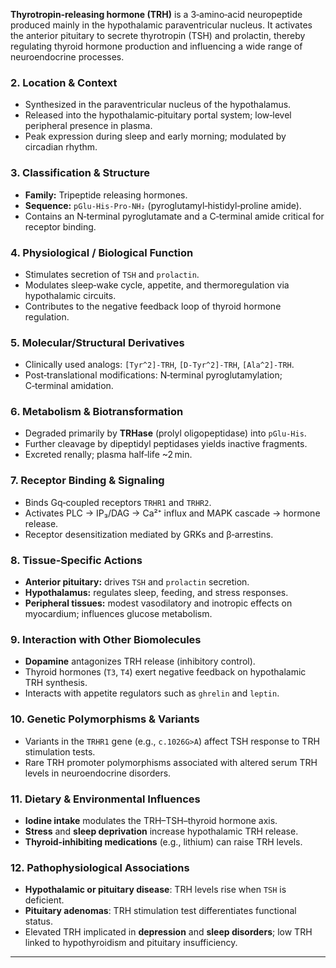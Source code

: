 **Thyrotropin‑releasing hormone (TRH)** is a 3‑amino‑acid neuropeptide produced mainly in the hypothalamic paraventricular nucleus. It activates the anterior pituitary to secrete thyrotropin (TSH) and prolactin, thereby regulating thyroid hormone production and influencing a wide range of neuroendocrine processes.

### 2. Location & Context
- Synthesized in the paraventricular nucleus of the hypothalamus.  
- Released into the hypothalamic‑pituitary portal system; low‑level peripheral presence in plasma.  
- Peak expression during sleep and early morning; modulated by circadian rhythm.

### 3. Classification & Structure
- **Family:** Tripeptide releasing hormones.  
- **Sequence:** `pGlu-His-Pro-NH₂` (pyroglutamyl‑histidyl‑proline amide).  
- Contains an N‑terminal pyroglutamate and a C‑terminal amide critical for receptor binding.

### 4. Physiological / Biological Function
- Stimulates secretion of `TSH` and `prolactin`.  
- Modulates sleep‑wake cycle, appetite, and thermoregulation via hypothalamic circuits.  
- Contributes to the negative feedback loop of thyroid hormone regulation.

### 5. Molecular/Structural Derivatives
- Clinically used analogs: `[Tyr^2]‑TRH`, `[D-Tyr^2]‑TRH`, `[Ala^2]‑TRH`.  
- Post‑translational modifications: N‑terminal pyroglutamylation; C‑terminal amidation.

### 6. Metabolism & Biotransformation
- Degraded primarily by **TRHase** (prolyl oligopeptidase) into `pGlu-His`.  
- Further cleavage by dipeptidyl peptidases yields inactive fragments.  
- Excreted renally; plasma half‑life ~2 min.

### 7. Receptor Binding & Signaling
- Binds Gq‑coupled receptors `TRHR1` and `TRHR2`.  
- Activates PLC → IP₃/DAG → Ca²⁺ influx and MAPK cascade → hormone release.  
- Receptor desensitization mediated by GRKs and β‑arrestins.

### 8. Tissue‑Specific Actions
- **Anterior pituitary:** drives `TSH` and `prolactin` secretion.  
- **Hypothalamus:** regulates sleep, feeding, and stress responses.  
- **Peripheral tissues:** modest vasodilatory and inotropic effects on myocardium; influences glucose metabolism.

### 9. Interaction with Other Biomolecules
- **Dopamine** antagonizes TRH release (inhibitory control).  
- Thyroid hormones (`T3`, `T4`) exert negative feedback on hypothalamic TRH synthesis.  
- Interacts with appetite regulators such as `ghrelin` and `leptin`.

### 10. Genetic Polymorphisms & Variants
- Variants in the `TRHR1` gene (e.g., `c.1026G>A`) affect TSH response to TRH stimulation tests.  
- Rare TRH promoter polymorphisms associated with altered serum TRH levels in neuroendocrine disorders.

### 11. Dietary & Environmental Influences
- **Iodine intake** modulates the TRH–TSH–thyroid hormone axis.  
- **Stress** and **sleep deprivation** increase hypothalamic TRH release.  
- **Thyroid‑inhibiting medications** (e.g., lithium) can raise TRH levels.

### 12. Pathophysiological Associations
- **Hypothalamic or pituitary disease**: TRH levels rise when `TSH` is deficient.  
- **Pituitary adenomas**: TRH stimulation test differentiates functional status.  
- Elevated TRH implicated in **depression** and **sleep disorders**; low TRH linked to hypothyroidism and pituitary insufficiency.

---